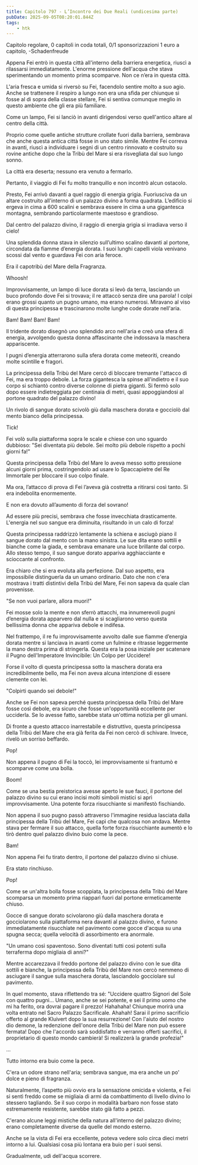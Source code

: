 ```yaml
---
title: Capitolo 797 - L’Incontro dei Due Reali (undicesima parte)
pubDate: 2025-09-05T08:20:01.844Z
tags:
    - htk
---
```



Capitolo regolare,
0 capitoli in coda totali,
0/1 sponsorizzazioni 1 euro a capitolo,
-Schadenfreude


Appena Fei entrò in questa città all'interno della barriera energetica, riuscì a rilassarsi immediatamente. L'enorme pressione dell'acqua che stava sperimentando un momento prima scomparve. Non ce n’era in questa città.


L'aria fresca e umida si riversò su Fei, facendolo sentire molto a suo agio. Anche se trattenere il respiro a lungo non era una sfida per chiunque si fosse al di sopra della classe stellare, Fei si sentiva comunque meglio in questo ambiente che gli era più familiare.


Come un lampo, Fei si lanciò in avanti dirigendosi verso quell'antico altare al centro della città.


Proprio come quelle antiche strutture crollate fuori dalla barriera, sembrava che anche questa antica città fosse in uno stato simile. Mentre Fei correva in avanti, riuscì a individuare i segni di un centro rinnovato e costruito su rovine antiche dopo che la Tribù del Mare si era risvegliata dal suo lungo sonno.


La città era deserta; nessuno era venuto a fermarlo.


Pertanto, il viaggio di Fei fu molto tranquillo e non incontrò alcun ostacolo.


Presto, Fei arrivò davanti a quel raggio di energia grigia. Fuoriusciva da un altare costruito all'interno di un palazzo divino a forma quadrata. L’edificio si ergeva in cima a 600 scalini e sembrava essere in cima a una gigantesca montagna, sembrando particolarmente maestoso e grandioso.


Dal centro del palazzo divino, il raggio di energia grigia si irradiava verso il cielo!


Una splendida donna stava in silenzio sull’ultimo scalino davanti al portone, circondata da fiamme d’energia dorata. I suoi lunghi capelli viola venivano scossi dal vento e guardava Fei con aria feroce.


Era il capotribù  del Mare della Fragranza.


Whoosh!


Improvvisamente, un lampo di luce dorata si levò da terra, lasciando un buco profondo dove Fei si trovava; il re attaccò senza dire una parola! I colpi erano grossi quanto un pugno umano, ma erano numerosi. Miravano al viso di questa principessa e trascinarono molte lunghe code dorate nell'aria.


Bam! Bam! Bam! Bam!


Il tridente dorato disegnò uno splendido arco nell'aria e creò una sfera di energia, avvolgendo questa donna affascinante che indossava la maschera appariscente.


I pugni d’energia atterrarono sulla sfera dorata come meteoriti, creando molte scintille e fragori.


La principessa della Tribù del Mare cercò di bloccare tremante l'attacco di Fei, ma era troppo debole. La forza gigantesca la spinse all'indietro e il suo corpo si schiantò contro diverse colonne di pietra giganti. Si fermò solo dopo essere indietreggiata per centinaia di metri, quasi appoggiandosi al portone quadrato del palazzo divino!


Un rivolo di sangue dorato scivolò giù dalla maschera dorata e gocciolò dal mento bianco della principessa.


Tick!


Fei volò sulla piattaforma sopra le scale e chiese con uno sguardo dubbioso: "Sei diventata più debole. Sei molto più debole rispetto a pochi giorni fa!"


Questa principessa della Tribù del Mare lo aveva messo sotto pressione alcuni giorni prima, costringendolo ad usare lo Spaccapietre del Re Immortale per bloccare il suo colpo finale.


Ma ora, l’attacco di prova di Fei l’aveva già costretta a ritirarsi così tanto. Si era indebolita enormemente.


E non era dovuto all’aumento di forza del sovrano!


Ad essere più precisi, sembrava che fosse invecchiata drasticamente. L'energia nel suo sangue era diminuita, risultando in un calo di forza!


Questa principessa raddrizzò lentamente la schiena e asciugò piano il sangue dorato dal mento con la mano sinistra. Le sue dita erano sottili e bianche come la giada, e sembrava emanare una luce brillante dal corpo.
Allo stesso tempo, il suo sangue dorato appariva agghiacciante e scioccante al confronto.


Era chiaro che si era evoluta alla perfezione. Dal suo aspetto, era impossibile distinguerla da un umano ordinario. Dato che non c'era mostrava i tratti distintivi della Tribù del Mare, Fei non sapeva da quale clan provenisse.


"Se non vuoi parlare, allora muori!"


Fei mosse solo la mente e non sferrò attacchi, ma innumerevoli pugni d’energia dorata apparvero dal nulla e si scagliarono verso questa bellissima donna che appariva debole e indifesa.


Nel frattempo, il re fu improvvisamente avvolto dalle sue fiamme d’energia dorata mentre si lanciava in avanti come un fulmine e ritrasse leggermente la mano destra prima di stringerla. Questa era la posa iniziale per scatenare il Pugno dell'Imperatore Invincibile: Un Colpo per Uccidere!


Forse il volto di questa principessa sotto la maschera dorata era incredibilmente bello, ma Fei non aveva alcuna intenzione di essere clemente con lei.


"Colpirti quando sei debole!"


Anche se Fei non sapeva perché questa principessa della Tribù del Mare fosse così debole, era sicuro che fosse un'opportunità eccellente per ucciderla. Se lo avesse fatto, sarebbe stata un'ottima notizia per gli umani.


Di fronte a questo attacco inarrestabile e distruttivo, questa principessa della Tribù del Mare che era già ferita da Fei non cercò di schivare. Invece, rivelò un sorriso beffardo.


Pop!


Non appena il pugno di Fei la toccò, lei improvvisamente si frantumò e scomparve come una bolla.


Boom!


Come se una bestia preistorica avesse aperto le sue fauci, il portone del palazzo divino su cui erano incisi molti simboli mistici si aprì improvvisamente. Una potente forza risucchiante si manifestò fischiando.


Non appena il suo pugno passò attraverso l'immagine residua lasciata dalla principessa della Tribù del Mare, Fei capì che qualcosa non andava. Mentre stava per fermare il suo attacco, quella forte forza risucchiante aumentò e lo tirò dentro quel palazzo divino buio come la pece.


Bam!


Non appena Fei fu tirato dentro, il portone del palazzo divino si chiuse.


Era stato rinchiuso.


Pop!


Come se un'altra bolla fosse scoppiata, la principessa della Tribù del Mare scomparsa un momento prima riapparì fuori dal portone ermeticamente chiuso.


Gocce di sangue dorato scivolarono giù dalla maschera dorata e gocciolarono sulla piattaforma nera davanti al palazzo divino, e furono immediatamente risucchiate nel pavimento come gocce d'acqua su una spugna secca; quella velocità di assorbimento era anormale.


"Un umano così spaventoso. Sono diventati tutti così potenti sulla terraferma dopo migliaia di anni?"


Mentre accarezzava il freddo portone del palazzo divino con le sue dita sottili e bianche, la principessa della Tribù del Mare non cercò nemmeno di asciugare il sangue sulla maschera dorata, lasciandolo gocciolare sul pavimento.


In quel momento, stava riflettendo tra sé: "Uccidere quattro Signori del Sole con quattro pugni... Umano, anche se sei potente, e sei il primo uomo che mi ha ferito, ora dovrai pagare il prezzo! Hahahaha!
Chiunque morirà una volta entrato nel Sacro Palazzo Sacrificale. Ahahah! Sarai il primo sacrificio offerto al grande Kluivert dopo la sua resurrezione! Con l'aiuto del nostro dio demone, la redenzione dell'onore della Tribù del Mare non può essere fermata! Dopo che l'accordo sarà soddisfatto e verranno offerti sacrifici, il proprietario di questo mondo cambierà! Si realizzerà la grande profezia!"


…


Tutto intorno era buio come la pece.


C'era un odore strano nell'aria; sembrava sangue, ma era anche un po' dolce e pieno di fragranza.


Naturalmente, l’aspetto più ovvio era la sensazione omicida e violenta, e Fei si sentì freddo come se migliaia di armi da combattimento di livello divino lo stessero tagliando. Se il suo corpo in modalità barbaro non fosse stato estremamente resistente, sarebbe stato già fatto a pezzi.


C'erano alcune leggi mistiche della natura all'interno del palazzo divino; erano completamente diverse da quelle del mondo esterno.


Anche se la vista di Fei era eccellente, poteva vedere solo circa dieci metri intorno a lui. Qualsiasi cosa più lontana era buio per i suoi sensi.


Gradualmente, udì dell'acqua scorrere.

